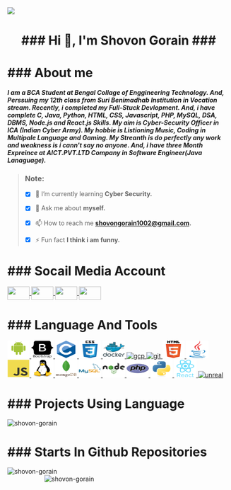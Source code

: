 <img aligh="center" width="1500" src="https://holopin.me/shovon12j34">

<h1 align="center">### Hi 👋, I'm Shovon Gorain ###</h1>

# ### About me
***I am a BCA Student at Bengal Collage of Enggineering Technology. And, Perssuing my 12th class from Suri Benimadhab Institution in Vocation stream. Recently, i completed my Full-Stuck Devlopment. And, i have complete C, Java, Python, HTML, CSS, Javascript, PHP, MySQL, DSA, DBMS, Node.js and React.js Skills. My aim is Cyber-Security Officer in ICA (Indian Cyber Army). My hobbie is Listioning Music, Coding in Multipale Language and Gaming. My Streanth is do perfectly any work and weakness is i cann't say no anyone. And, i have three Month Expreince at AICT.PVT.LTD Company in Software Engineer(Java Lanaguage).***

> ### Note:
> - [x] 🌱 I’m currently learning **Cyber Security.**
>
> - [x] 💬 Ask me about **myself.**
>
> - [x] 📫 How to reach me **shovongorain1002@gmail.com.**
>
> - [x] ⚡ Fun fact **I think i am funny.**

# ### Socail Media Account

<p align="left">
    <a href="https://www.linkedin.com/in/shovon-gorain-71b005250/" target="blank">
        <img align="center" src="https://raw.githubusercontent.com/rahuldkjain/github-profile-readme-generator/master/src/images/icons/Social/linked-in-alt.svg" height="30" width="50">
    </a>
    <a href="https://www.facebook.com/shovon.gorain.14" target="blank">
        <img align="center" src="https://raw.githubusercontent.com/rahuldkjain/github-profile-readme-generator/master/src/images/icons/Social/facebook.svg" height="30" width="50">
    </a>
    <a href="https://www.youtube.com/channel/UC9u5OIkE5Es4LvAsrARw0Lg" target="blank">
        <img align="center" src="https://raw.githubusercontent.com/rahuldkjain/github-profile-readme-generator/master/src/images/icons/Social/youtube.svg" height="30" width="50">
    </a>
    <a href="https://discord.com/channels/@shovongorain" target="blank">
        <img align="center" src="https://raw.githubusercontent.com/rahuldkjain/github-profile-readme-generator/master/src/images/icons/Social/discord.svg" height="30" width="50">
    </a>
</p>

# ### Language And Tools

<p>
    <a href="https://developer.android.com" target="_blank" rel="noreferrer">
        <img src="https://raw.githubusercontent.com/devicons/devicon/master/icons/android/android-original-wordmark.svg" alt="android" width="50" height="40">
    </a>
    <a href="https://getbootstrap.com" target="_blank" rel="noreferrer">
        <img src="https://raw.githubusercontent.com/devicons/devicon/master/icons/bootstrap/bootstrap-plain-wordmark.svg" alt="bootstrap" width="50" height="40">
    </a>
    <a href="https://www.cprogramming.com/" target="_blank" rel="noreferrer">
        <img src="https://raw.githubusercontent.com/devicons/devicon/master/icons/c/c-original.svg" alt="c" width="50" height="40">
    </a>
    <a href="https://www.w3schools.com/css/" target="_blank" rel="noreferrer">
        <img src="https://raw.githubusercontent.com/devicons/devicon/master/icons/css3/css3-original-wordmark.svg" alt="css3" width="50" height="40">
    </a>
    <a href="https://www.docker.com/" target="_blank" rel="noreferrer">
        <img src="https://raw.githubusercontent.com/devicons/devicon/master/icons/docker/docker-original-wordmark.svg" alt="docker" width="50" height="40">
    </a>
    <a href="https://cloud.google.com" target="_blank" rel="noreferrer">
        <img src="https://www.vectorlogo.zone/logos/google_cloud/google_cloud-icon.svg" alt="gcp" width="50" height="40">
    </a>
    <a href="https://git-scm.com/" target="_blank" rel="noreferrer">
        <img src="https://www.vectorlogo.zone/logos/git-scm/git-scm-icon.svg" alt="git" width="50" height="40">
    </a>
    <a href="https://www.w3.org/html/" target="_blank" rel="noreferrer">
        <img src="https://raw.githubusercontent.com/devicons/devicon/master/icons/html5/html5-original-wordmark.svg" alt="html5" width="50" height="40">
    </a>
    <a href="https://www.java.com" target="_blank" rel="noreferrer">
        <img src="https://raw.githubusercontent.com/devicons/devicon/master/icons/java/java-original.svg" alt="java" width="50" height="40">
    </a>
    <a href="https://developer.mozilla.org/en-US/docs/Web/JavaScript" target="_blank" rel="noreferrer">
        <img src="https://raw.githubusercontent.com/devicons/devicon/master/icons/javascript/javascript-original.svg" alt="javascript" width="50" height="40">
    </a>
    <a href="https://www.linux.org/" target="_blank" rel="noreferrer">
        <img src="https://raw.githubusercontent.com/devicons/devicon/master/icons/linux/linux-original.svg" alt="linux" width="50" height="40">
    </a>
    <a href="https://www.mongodb.com/" target="_blank" rel="noreferrer">
        <img src="https://raw.githubusercontent.com/devicons/devicon/master/icons/mongodb/mongodb-original-wordmark.svg" alt="mongodb" width="50" height="40">
    </a>
    <a href="https://www.mysql.com/" target="_blank" rel="noreferrer">
        <img src="https://raw.githubusercontent.com/devicons/devicon/master/icons/mysql/mysql-original-wordmark.svg" alt="mysql" width="50" height="40">
    </a>
    <a href="https://nodejs.org" target="_blank" rel="noreferrer">
        <img src="https://raw.githubusercontent.com/devicons/devicon/master/icons/nodejs/nodejs-original-wordmark.svg" alt="nodejs" width="50" height="40">
    </a>
    <a href="https://www.php.net" target="_blank" rel="noreferrer">
        <img src="https://raw.githubusercontent.com/devicons/devicon/master/icons/php/php-original.svg" alt="php" width="50" height="40">
    </a>
    <a href="https://www.python.org" target="_blank" rel="noreferrer">
        <img src="https://raw.githubusercontent.com/devicons/devicon/master/icons/python/python-original.svg" alt="python" width="50" height="40">
    </a>
    <a href="https://reactjs.org/" target="_blank" rel="noreferrer">
        <img src="https://raw.githubusercontent.com/devicons/devicon/master/icons/react/react-original-wordmark.svg" alt="react" width="50" height="40">
    </a>
    <a href="https://unrealengine.com/" target="_blank" rel="noreferrer">
        <img src="https://raw.githubusercontent.com/kenangundogan/fontisto/036b7eca71aab1bef8e6a0518f7329f13ed62f6b/icons/svg/brand/unreal-engine.svg" alt="unreal" width="50" height="40">
    </a>
</p>

# ### Projects Using Language

<p>
    <img height="190px" src="https://github-readme-stats.vercel.app/api/top-langs?username=shovon-gorain&show_icons=true&locale=en&layout=compact" alt="shovon-gorain" />
</p>

# ### Starts In Github Repositories

<p>
    <img align="left" width="400px" src="https://github-readme-stats.vercel.app/api?username=shovon-gorain&show_icons=true&locale=en" alt="shovon-gorain">
    <img align="right" width="420px" src="https://github-readme-streak-stats.herokuapp.com/?user=shovon-gorain" alt="shovon-gorain">
</p>



<!-- 
<p> 
    <img align="right" width="400px" src="hhttps://github-readme-streak-stats.herokuapp.com user=shovon-gorain" alt="shovon-gorain"> 
    <img align="right" width="400px" src="hhttps://github-readme-streak-stats.herokuapp.com user=shovon-gorain" alt="shovon-gorain"> 
</p>


[![GitHub Streak](https://streak-stats.demolab.com?user=ShovonGorain12&theme=github-light&exclude_days=Sun%2CMon%2CTue%2CWed%2CThu%2CFri%2CSat)](https://git.io/streak-stats)

[![GitHub Streak](https://github-readme-streak-stats.herokuapp.com?user=shovon-gorain)](https://git.io/streak-stats)

https://github-readme-streak-stats.herokuapp.com?user=shovon-gorain -->
